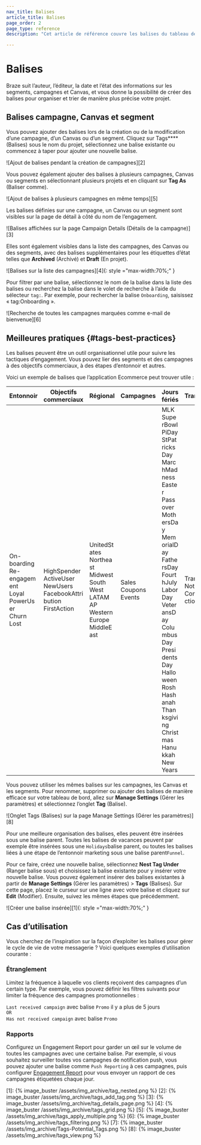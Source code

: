```yaml
---
nav_title: Balises
article_title: Balises
page_order: 2
page_type: reference
description: "Cet article de référence couvre les balises du tableau de bord de Braze, que vous pouvez utiliser pour organiser et trier de manière plus précise votre projet."

---
```

# Balises

Braze suit l’auteur, l’éditeur, la date et l’état des informations sur les segments, campagnes et Canvas, et vous donne la possibilité de créer des balises pour organiser et trier de manière plus précise votre projet.

## Balises campagne, Canvas et segment

Vous pouvez ajouter des balises lors de la création ou de la modification d’une campagne, d’un Canvas ou d’un segment. Cliquez sur <span style="font-size: 14px;margin-bottom: .5rem;height: 16px;width: 16px;" class="fas fa-tag" ></span>Tags**** (Balises) sous le nom du projet, sélectionnez une balise existante ou commencez à taper pour ajouter une nouvelle balise.

![Ajout de balises pendant la création de campagnes][2]

Vous pouvez également ajouter des balises à plusieurs campagnes, Canvas ou segments en sélectionnant plusieurs projets et en cliquant sur <span style="font-size: 14px;margin-bottom: .5rem;height: 16px;width: 16px;" class="fas fa-tag" ></span>**Tag As** (Baliser comme).

![Ajout de balises à plusieurs campagnes en même temps][5]

Les balises définies sur une campagne, un Canvas ou un segment sont visibles sur la page de détail à côté du nom de l’engagement.

![Balises affichées sur la page Campaign Details (Détails de la campagne)][3]

Elles sont également visibles dans la liste des campagnes, des Canvas ou des segments, avec des balises supplémentaires pour les étiquettes d’état telles que **Archived** (Archivé) et **Draft** (En projet).

![Balises sur la liste des campagnes][4]{: style ="max-width:70%;" }

Pour filtrer par une balise, sélectionnez le nom de la balise dans la liste des balises ou recherchez la balise dans le volet de recherche à l’aide du sélecteur `tag:`. Par exemple, pour rechercher la balise `Onboarding`, saisissez « tag:Onboarding ».

![Recherche de toutes les campagnes marquées comme e-mail de bienvenue][6]

## Meilleures pratiques {#tags-best-practices}

Les balises peuvent être un outil organisationnel utile pour suivre les tactiques d’engagement. Vous pouvez lier des segments et des campagnes à des objectifs commerciaux, à des étapes d’entonnoir et autres.

Voici un exemple de balises que l’application Ecommerce peut trouver utile :

<style>
table td {
    word-break: break-word;
}
</style>


<table>
<thead>
  <tr>
    <th>Entonnoir</th>
    <th>Objectifs commerciaux</th>
    <th>Régional</th>
    <th>Campagnes</th>
    <th>Jours fériés</th>
    <th>Transactions</th>
  </tr>
</thead>
<tbody>
  <tr>
    <td>On-boarding<br>Re-engagement<br>Loyal<br>PowerUser<br>Churn<br>Lost</td>
    <td>HighSpender<br>ActiveUser<br>NewUsers<br>FacebookAttribution<br>FirstAction</td>
    <td>UnitedStates<br>Northeast<br>Midwest<br>South<br>West<br>LATAM<br>AP<br>WesternEurope<br>MiddleEast</td>
    <td>Sales<br>Coupons<br>Events</td>
    <td>MLK<br>SuperBowl<br>PiDay<br>StPatricksDay<br>MarchMadness<br>Easter<br>Passover<br>MothersDay<br>MemorialDay<br>FathersDay<br>FourthJuly<br>LaborDay<br>VeteransDay<br>ColumbusDay<br>PresidentsDay<br>Halloween<br>RoshHashanah<br>Thanksgiving<br>Christmas<br>Hanukkah<br>NewYears</td>
    <td>Transactional<br>Notification<br>ConnectedActionTaken</td>
  </tr>
</tbody>
</table>

Vous pouvez utiliser les mêmes balises sur les campagnes, les Canvas et les segments. Pour renommer, supprimer ou ajouter des balises de manière efficace sur votre tableau de bord, allez sur **Manage Settings** (Gérer les paramètres) et sélectionnez l’onglet **Tag** (Balise).

![Onglet Tags (Balises) sur la page Manage Settings (Gérer les paramètres)][8]

Pour une meilleure organisation des balises, elles peuvent être insérées sous une balise parent. Toutes les balises de vacances peuvent par exemple être insérées sous une `Holidays`balise parent, ou toutes les balises liées à une étape de l’entonnoir marketing sous une balise parent`Funnel`. 

Pour ce faire, créez une nouvelle balise, sélectionnez **Nest Tag Under** (Ranger balise sous) et choisissez la balise existante pour y insérer votre nouvelle balise. Vous pouvez également insérer des balises existantes à partir de **Manage Settings** (Gérer les paramètres) > **Tags** (Balises). Sur cette page, placez le curseur sur une ligne avec votre balise et cliquez sur **<i class="fas fa-pencil-alt"></i>Edit** (Modifier). Ensuite, suivez les mêmes étapes que précédemment.

![Créer une balise insérée][1]{: style ="max-width:70%;" }

## Cas d’utilisation

Vous cherchez de l’inspiration sur la façon d’exploiter les balises pour gérer le cycle de vie de votre messagerie ? Voici quelques exemples d’utilisation courante :

### Étranglement

Limitez la fréquence à laquelle vos clients reçoivent des campagnes d’un certain type. Par exemple, vous pouvez définir les filtres suivants pour limiter la fréquence des campagnes promotionnelles :

`Last received campaign` avec balise `Promo` il y a plus de 5 jours 
<br>`OR`<br>
`Has not received campaign` avec balise `Promo`

### Rapports

Configurez un Engagement Report pour garder un œil sur le volume de toutes les campagnes avec une certaine balise. Par exemple, si vous souhaitez surveiller toutes vos campagnes de notification push, vous pouvez ajouter une balise comme `Push Reporting` à ces campagnes, puis configurer [Engagement Report]({{site.baseurl}}/user_guide/data_and_analytics/reporting/engagement_reports/#automatically-select-campaigns-or-canvases) pour vous envoyer un rapport de ces campagnes étiquetées chaque jour.



[1]: {% image_buster /assets/img_archive/tag_nested.png %}
[2]: {% image_buster /assets/img_archive/tags_add_tag.png %}
[3]: {% image_buster /assets/img_archive/tag_details_page.png %}
[4]: {% image_buster /assets/img_archive/tags_grid.png %}
[5]: {% image_buster /assets/img_archive/tags_apply_multiple.png %}
[6]: {% image_buster /assets/img_archive/tags_filtering.png %}
[7]: {% image_buster /assets/img_archive/Tags-Potential_Tags.png %}
[8]: {% image_buster /assets/img_archive/tags_view.png %}
